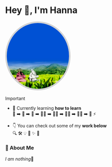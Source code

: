 <h1 align="left"> Hey 👋, I'm Hanna </h1>

<p align="left">
  <img src="medi.gif" width="200" style="border-radius: 50%; border: 5px solid #d3d3d3; alt="just a meme">
</p>




> [!IMPORTANT]
> - 🌱 Currently learning **how to learn**  
>   🐣 ➡️ 🐒 ➡️ 🦧 ➡️ 🧎‍➡️ ➡️ 🚶‍➡️ ➡️ 🏃‍➡️ ➡️ 🧑‍💻 ➡️ 🧠 ⚡  
>
> - 👇 You can check out some of my **work below**  
>   🔍 🛠️ 💡 📂 ✨ 🚀


### 🚀 About Me

<p align="left">
   
  <i>I am nothing</i>🧘
</p>




